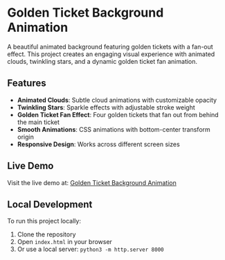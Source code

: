 # Golden Ticket Background Animation

A beautiful animated background featuring golden tickets with a fan-out effect. This project creates an engaging visual experience with animated clouds, twinkling stars, and a dynamic golden ticket fan animation.

## Features

- **Animated Clouds**: Subtle cloud animations with customizable opacity
- **Twinkling Stars**: Sparkle effects with adjustable stroke weight
- **Golden Ticket Fan Effect**: Four golden tickets that fan out from behind the main ticket
- **Smooth Animations**: CSS animations with bottom-center transform origin
- **Responsive Design**: Works across different screen sizes

## Live Demo

Visit the live demo at: [Golden Ticket Background Animation](https://digin8.github.io/golden-ticket-background/)

## Local Development

To run this project locally:

1. Clone the repository
2. Open `index.html` in your browser
3. Or use a local server: `python3 -m http.server 8000`
